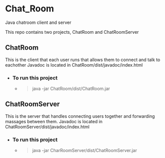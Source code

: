# Chat_Room
Java chatroom client and server

This repo contains two projects, ChatRoom and ChatRoomServer

## ChatRoom
This is the client that each user runs that allows them to connect and talk to eachother
Javadoc is located in ChatRoom/dist/javadoc/index.html
+ ### To run this project
	+ > java -jar ChatRoom/dist/ChatRoom.jar

## ChatRoomServer
This is the server that handles connecting users together and forwarding massages between them.
Javadoc is located in ChatRoomServer/dist/javadoc/index.html
+ ### To run this project
	+ > java -jar CharRoomServer/dist/ChatRoomServer.jar
